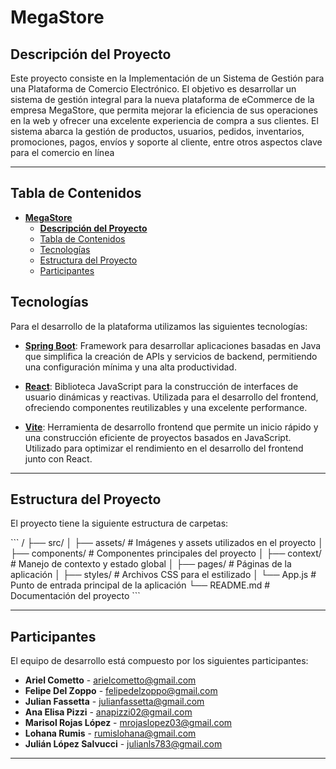 # **MegaStore**
## **Descripción del Proyecto**
Este proyecto consiste en la Implementación de un Sistema de Gestión para una Plataforma de Comercio Electrónico. El objetivo es desarrollar un sistema de gestión integral para la nueva plataforma de eCommerce de la empresa MegaStore, que permita mejorar la eficiencia de sus operaciones en la web y ofrecer una excelente experiencia de compra a sus clientes. El sistema abarca la gestión de productos, usuarios, pedidos, inventarios, promociones, pagos, envíos y soporte al cliente, entre otros aspectos clave para el comercio en línea

---

## Tabla de Contenidos
- [**MegaStore**](#megastore)
  - [**Descripción del Proyecto**](#descripción-del-proyecto)
  - [Tabla de Contenidos](#tabla-de-contenidos)
  - [Tecnologías](#tecnologías)
  - [Estructura del Proyecto](#estructura-del-proyecto)
  - [Participantes](#participantes)

## Tecnologías

Para el desarrollo de la plataforma utilizamos las siguientes tecnologías:

- **[Spring Boot](https://spring.io/projects/spring-boot)**: Framework para desarrollar aplicaciones basadas en Java que simplifica la creación de APIs y servicios de backend, permitiendo una configuración mínima y una alta productividad.
  
- **[React](https://react.dev/)**: Biblioteca JavaScript para la construcción de interfaces de usuario dinámicas y reactivas. Utilizada para el desarrollo del frontend, ofreciendo componentes reutilizables y una excelente performance.

- **[Vite](https://vitejs.dev/)**: Herramienta de desarrollo frontend que permite un inicio rápido y una construcción eficiente de proyectos basados en JavaScript. Utilizado para optimizar el rendimiento en el desarrollo del frontend junto con React.

---

## Estructura del Proyecto

El proyecto tiene la siguiente estructura de carpetas:

\`\`\`
/
├── src/
│   ├── assets/          # Imágenes y assets utilizados en el proyecto
│   ├── components/      # Componentes principales del proyecto
│   ├── context/         # Manejo de contexto y estado global
│   ├── pages/           # Páginas de la aplicación
│   ├── styles/          # Archivos CSS para el estilizado
│   └── App.js           # Punto de entrada principal de la aplicación
└── README.md            # Documentación del proyecto
\`\`\`

---

## Participantes

El equipo de desarrollo está compuesto por los siguientes participantes:

- **Ariel Cometto** - [arielcometto@gmail.com](mailto:arielcometto@gmail.com)
- **Felipe Del Zoppo** - [felipedelzoppo@gmail.com](mailto:felipedelzoppo@gmail.com)
- **Julian Fassetta** - [julianfassetta@gmail.com](mailto:julianfassetta@gmail.com)
- **Ana Elisa Pizzi** - [anapizzi02@gmail.com](mailto:anapizzi02@gmail.com)
- **Marisol Rojas López** - [mrojaslopez03@gmail.com](mailto:mrojaslopez03@gmail.com)
- **Lohana Rumis** - [rumislohana@gmail.com](mailto:rumislohana@gmail.com)
- **Julián López Salvucci** - [julianls783@gmail.com](mailto:julianls783@gmail.com)

---